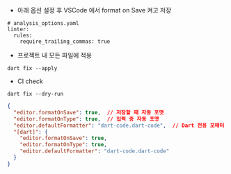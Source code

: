 - 아래 옵션 설정 후 VSCode 에서 format on Save 켜고 저장

```plaintext
# analysis_options.yaml
linter:
  rules:
    require_trailing_commas: true
```

- 프로젝트 내 모든 파일에 적용

```plaintext
dart fix --apply
```

- CI check

```plaintext
dart fix --dry-run
```





```json
{
  "editor.formatOnSave": true,  // 저장할 때 자동 포맷
  "editor.formatOnType": true,  // 입력 중 자동 포맷
  "editor.defaultFormatter": "dart-code.dart-code",  // Dart 전용 포매터 설정
  "[dart]": {
    "editor.formatOnSave": true,
    "editor.formatOnType": true,
    "editor.defaultFormatter": "dart-code.dart-code"
  }
}
```

